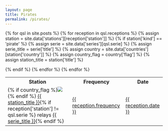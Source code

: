 ```yaml
---
layout: page
title: Pirates
permalink: /pirates/
---
```


<table>
<tr>
    <th>Station</th>
    <th>Frequency</th>
    <th>Date</th>
</tr>

{% for qsl in site.posts %}
{% for reception in qsl.receptions %}
{% assign station = site.data['stations'][reception['station']] %}
{% if station['kind'] == 'pirate' %}
{% assign serie = site.data['series'][qsl.serie] %}
{% assign serie_title = serie['title'] %}
{% assign country = site.data['countries'][station['country']] %}
{% assign country_flag = country['flag'] %}
{% assign station_title = station['title'] %}

<tr>
    <td>{% if country_flag %}<img class="flag" src="{{ country_flag }}"/>{% endif %} <a href="/stations/{{ reception['station'] }}.html">{{ station_title }}</a>{% if reception['station'] != qsl.serie %} relays <a href="/series/{{ qsl.serie }}.html">{{ serie_title }}</a>{% endif %}</td>
    <td><a href="{{ qsl.url }}">{{ reception.frequency }}</a></td>
    <td><a href="{{ qsl.url }}">{{ reception.date }}</a></td>
</tr>

{% endif %}
{% endfor %}
{% endfor %}

</table>
